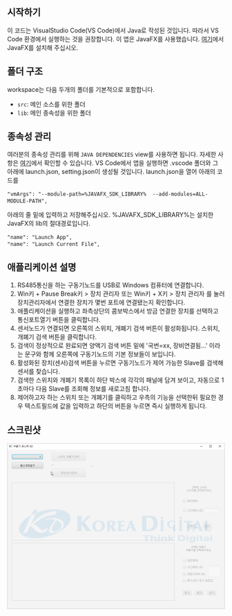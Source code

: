 ## 시작하기

이 코드는 VisualStudio Code(VS Code)에서 Java로 작성된 것입니다. 따라서 VS Code 환경에서 실행하는 것을 권장합니다.
이 앱은 JavaFX를 사용했습니다. [여기](https://gluonhq.com/products/javafx/)에서 JavaFX를 설치해 주십시오.

## 폴더 구조

workspace는 다음 두개의 폴더를 기본적으로 포함합니다.

- `src`: 메인 소스를 위한 폴더
- `lib`: 메인 종속성을 위한 폴더

## 종속성 관리

여러분의 종속성 관리를 위해 `JAVA DEPENDENCIES` view를 사용하면 됩니다. 자세한 사항은 [여기](https://github.com/microsoft/vscode-java-pack/blob/master/release-notes/v0.9.0.md#work-with-jar-files-directly)에서 확인할 수 있습니다.
VS Code에서 앱을 실행하면 .vscode 폴더와 그 아래에 launch.json, setting.json이 생성될 것입니다.
launch.json을 열어 아래의 코드를

    "vmArgs": "--module-path=%JAVAFX_SDK_LIBRARY%  --add-modules=ALL-MODULE-PATH",

아래의 줄 밑에 입력하고 저장해주십시오.
%JAVAFX_SDK_LIBRARY%는 설치한 JavaFX의 lib의 절대경로입니다.
```
"name": "Launch App",
"name": "Launch Current File",
```

## 애플리케이션 설명
1. RS485통신을 하는 구동기노드를 USB로 Windows 컴퓨터에 연결합니다.
2. Win키 + Pause Break키 > 장치 관리자 또는 Win키 + X키 > 장치 관리자 를 눌러 장치관리자에서 연결한 장치가 몇번 포트에 연결됐는지 확인합니다.
3. 애플리케이션을 실행하고 좌측상단의 콤보박스에서 방금 연결한 장치를 선택하고 통신포트열기 버튼을 클릭합니다.
4. 센서노드가 연결되면 오른쪽의 스위치, 개폐기 검색 버튼이 활성화됩니다. 스위치, 개폐기 검색 버튼을 클릭합니다.
5. 검색이 정상적으로 완료되면 양액기 검색 버튼 밑에 '국번=xx, 장비연결됨...' 이라는 문구와 함께 오른쪽에 구동기노드의 기본 정보들이 보입니다.
6. 활성화된 장치(센서)검색 버튼을 누르면 구동기노드가 제어 가능한 Slave를 검색해 센서를 찾습니다.
7. 검색한 스위치와 개폐기 목록이 하단 박스에 각각의 패널에 담겨 보이고, 자동으로 1초마다 다음 Slave를 조회해 정보를 새로고침 합니다.
8. 제어하고자 하는 스위치 또는 개폐기를 클릭하고 우측의 기능을 선택한뒤 필요한 경우 텍스트필드에 값을 입력하고 하단의 버튼을 누르면 즉시 실행하게 됩니다.

## 스크린샷
![](KD-Actuatormonitor-demo.gif)